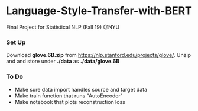 # Language-Style-Transfer-with-BERT
Final Project for Statistical NLP (Fall 19) @NYU


### Set Up
Download **glove.6B.zip** from https://nlp.stanford.edu/projects/glove/. Unzip and and store under **./data** as **./data/glove.6B**


### To Do
- Make sure data import handles source and target data
- Make train function that runs "AutoEncoder"
- Make notebook that plots reconstruction loss
